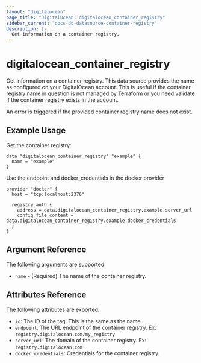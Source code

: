 ```yaml
---
layout: "digitalocean"
page_title: "DigitalOcean: digitalocean_container_registry"
sidebar_current: "docs-do-datasource-container-registry"
description: |-
  Get information on a container registry.
---
```


# digitalocean_container_registry

Get information on a container registry. This data source provides the name as 
configured on your DigitalOcean account. This is useful if the container 
registry name in question is not managed by Terraform or you need validate if 
the container registry exists in the account.

An error is triggered if the provided container registry name does not exist.

## Example Usage

Get the container registry:

```hcl
data "digitalocean_container_registry" "example" {
  name = "example"
}
```

Use the endpoint and docker_credentials in the docker provider

```
provider "docker" {
  host = "tcp:localhost:2376"

  registry_auth {
    address = data.digitalocean_container_registry.example.server_url
    config_file_content = data.digitalocean_container_registry.example.docker_credentials
  }
}
```

## Argument Reference

The following arguments are supported:

* `name` - (Required) The name of the container registry.

## Attributes Reference

The following attributes are exported:

* `id`: The ID of the tag. This is the same as the name.
* `endpoint`: The URL endpoint of the container registry. Ex: `registry.digitalocean.com/my_registry`
* `server_url`: The domain of the container registry. Ex: `registry.digitalocean.com`
* `docker_credentials`: Credentials for the container registry.
